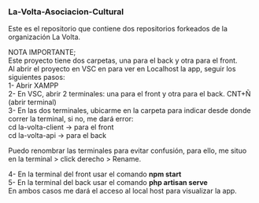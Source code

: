 <h3>La-Volta-Asociacion-Cultural</h3>
Este es el repositorio que contiene dos repositorios forkeados de la organización La Volta.

NOTA IMPORTANTE;<br>
Este proyecto tiene dos carpetas, una para el back y otra para el front.<br>
Al abrir el proyecto en VSC en para ver en Localhost la app, seguir los siguientes pasos:<br>
1- Abrir XAMPP<br>
2- En VSC, abrir 2 terminales: una para el front y otra para el back. CNT+Ñ (abrir terminal)<br>
3- En las dos terminales, ubicarme en la carpeta para indicar desde donde correr la terminal, si no, me dará error:<br>
cd la-volta-client -> para el front<br>
cd la-volta-api -> para el back<br>

Puedo renombrar las terminales para evitar confusión, para ello, me situo en la terminal > click derecho > Rename.<br>

4- En la terminal del front usar el comando <strong>npm start</strong><br>
5- En la terminal del back usar el comando <strong>php artisan serve</strong><br>
En ambos casos me dará el acceso al local host para visualizar la app.
